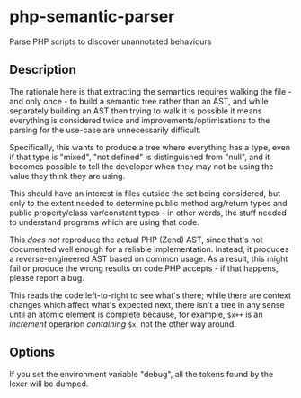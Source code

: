 # php-semantic-parser

Parse PHP scripts to discover unannotated behaviours

## Description

The rationale here is that extracting the semantics requires walking the file -
and only once - to build a semantic tree rather than an AST, and while
separately building an AST then trying to walk it is possible it means
everything is considered twice and improvements/optimisations to the parsing for
the use-case are unnecessarily difficult.

Specifically, this wants to produce a tree where everything has a type, even if
that type is "mixed", "not defined" is distinguished from "null", and it becomes
possible to tell the developer when they may not be using the value they think
they are using.

This should have an interest in files outside the set being considered, but only
to the extent needed to determine public method arg/return types and public
property/class var/constant types - in other words, the stuff needed to
understand programs which are using that code.

This *does not* reproduce the actual PHP (Zend) AST, since that's not documented
well enough for a reliable implementation. Instead, it produces a
reverse-engineered AST based on common usage. As a result, this might fail or
produce the wrong results on code PHP accepts - if that happens, please report a
bug.

This reads the code left-to-right to see what's there; while there are context
changes which affect what's expected next, there isn't a tree in any sense until
an atomic element is complete because, for example, `$x++` is an _increment_
operarion _containing_ `$x`, not the other way around.

## Options

If you set the environment variable "debug", all the tokens found by the lexer
will be dumped.